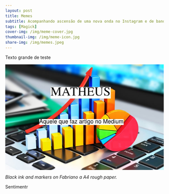 ```yaml
---
layout: post
title: Memes
subtitle: Acompanhando ascensão de uma nova onda no Instagram e de bandeja criando do zero meu próprio editor de fotos, em um passo de “magick”.
tags: [Magick]
cover-img: /img/meme-cover.jpg
thumbnail-img: /img/meme-icon.jpg
share-img: /img/memes.jpeg
---
```


Texto grande de teste

<img src="/img/memes.jpeg" alt="Memes" align="center"/>

*Black ink and markers on Fabriano a A4 rough paper.*

Sentimentr



